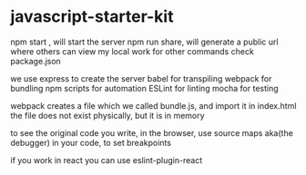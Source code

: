 # javascript-starter-kit

npm start , will start the server
npm run share, will generate a public url where others can view my local work
for other commands check package.json

we use  express to create the server
				babel for transpiling
				webpack for bundling
				npm scripts for automation
				ESLint for linting
				mocha for testing
				
webpack creates a file which we called bundle.js, and import it in index.html
				the file does not exist physically, but it is in memory
				
to see the original code you write, in the browser, 
	use source maps aka(the debugger) in your code, to set breakpoints				

if you work in react you can use eslint-plugin-react
